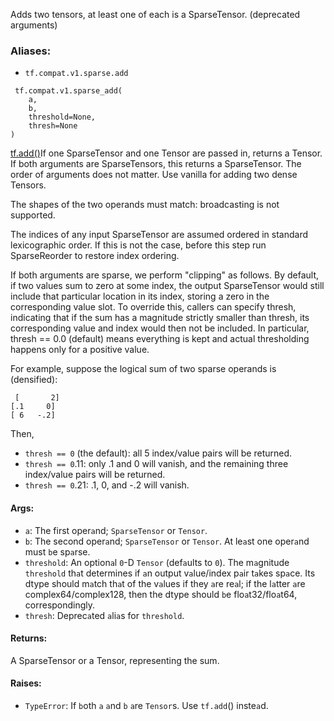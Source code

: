 
Adds two tensors, at least one of each is a SparseTensor. (deprecated arguments)
### Aliases:
- `tf.compat.v1.sparse.add`

```
 tf.compat.v1.sparse_add(
    a,
    b,
    threshold=None,
    thresh=None
)
```
[tf.add()](https://www.tensorflow.org/api_docs/python/tf/math/add)If one SparseTensor and one Tensor are passed in, returns a Tensor. If both arguments are SparseTensors, this returns a SparseTensor. The order of arguments does not matter. Use vanilla  for adding two dense Tensors.


The shapes of the two operands must match: broadcasting is not supported.

The indices of any input SparseTensor are assumed ordered in standard lexicographic order. If this is not the case, before this step run SparseReorder to restore index ordering.

If both arguments are sparse, we perform "clipping" as follows. By default, if two values sum to zero at some index, the output SparseTensor would still include that particular location in its index, storing a zero in the corresponding value slot. To override this, callers can specify thresh, indicating that if the sum has a magnitude strictly smaller than thresh, its corresponding value and index would then not be included. In particular, thresh == 0.0 (default) means everything is kept and actual thresholding happens only for a positive value.

For example, suppose the logical sum of two sparse operands is (densified):

```
 [       2]
[.1     0]
[ 6   -.2]
```

Then,
- `thresh == 0` (the default): all 5 index/value pairs will be returned.
- `thresh == 0`.11: only .1 and 0 will vanish, and the remaining three index/value pairs will be returned.
- `thresh == 0`.21: .1, 0, and -.2 will vanish.
#### Args:
- `a`: The first oper`a`nd; `SparseTensor` or `Tensor`.
- `b`: The second oper`a`nd; `SparseTensor` or `Tensor`. At le`a`st one oper`a`nd must `b`e sp`a`rse.
- `threshold`: An option`a`l `0`-D `Tensor` (def`a`ults to `0`). The m`a`gnitude `threshold` th`a`t determines if `a`n output v`a`lue/index p`a`ir t`a`kes sp`a`ce. Its dtype should m`a`tch th`a`t of the v`a`lues if they `a`re re`a`l; if the l`a`tter `a`re complex64/complex128, then the dtype should `b`e flo`a`t32/flo`a`t64, correspondingly.
- `thresh`: Deprec`a`ted `a`li`a`s for `threshold`.
#### Returns:

A SparseTensor or a Tensor, representing the sum.
#### Raises:
- `TypeError`: If `b`oth `a` `a`nd `b` `a`re `Tensor`s. Use `tf.add`() inste`a`d.
